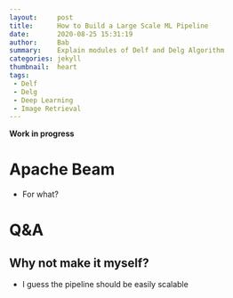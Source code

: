 ```yaml
---
layout:     post
title:      How to Build a Large Scale ML Pipeline
date:       2020-08-25 15:31:19
author:     Bab
summary:    Explain modules of Delf and Delg Algorithm
categories: jekyll
thumbnail:  heart
tags:
 - Delf
 - Delg
 - Deep Learning
 - Image Retrieval
---
```


**Work in progress**


# Apache Beam

- For what?

# Q&A

## Why not make it myself?
- I guess the pipeline should be easily scalable



